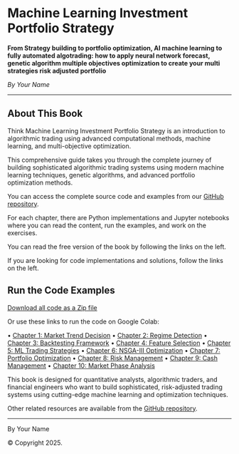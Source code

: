# Machine Learning Investment Portfolio Strategy

**From Strategy building to portfolio optimization, AI machine learning to fully automated algotrading: how to apply neural network forecast, genetic algorithm multiple objectives optimization to create your multi strategies risk adjusted portfolio**

*By Your Name*

---

## About This Book

Think Machine Learning Investment Portfolio Strategy is an introduction to algorithmic trading using advanced computational methods, machine learning, and multi-objective optimization.

This comprehensive guide takes you through the complete journey of building sophisticated algorithmic trading systems using modern machine learning techniques, genetic algorithms, and advanced portfolio optimization methods.

You can access the complete source code and examples from our [GitHub repository](https://github.com/forgetsomething/algotrading-strategy).

For each chapter, there are Python implementations and Jupyter notebooks where you can read the content, run the examples, and work on the exercises.

You can read the free version of the book by following the links on the left.

If you are looking for code implementations and solutions, follow the links on the left.

## Run the Code Examples

[Download all code as a Zip file](https://github.com/forgetsomething/algotrading-strategy/archive/main.zip)

Or use these links to run the code on Google Colab:

• [Chapter 1: Market Trend Decision](https://colab.research.google.com/github/forgetsomething/algotrading-strategy/blob/main/notebooks/market-trend-decision.ipynb)
• [Chapter 2: Regime Detection](https://colab.research.google.com/github/forgetsomething/algotrading-strategy/blob/main/notebooks/regime-detection.ipynb)
• [Chapter 3: Backtesting Framework](https://colab.research.google.com/github/forgetsomething/algotrading-strategy/blob/main/notebooks/backtesting-framework.ipynb)
• [Chapter 4: Feature Selection](https://colab.research.google.com/github/forgetsomething/algotrading-strategy/blob/main/notebooks/feature-selection.ipynb)
• [Chapter 5: ML Trading Strategies](https://colab.research.google.com/github/forgetsomething/algotrading-strategy/blob/main/notebooks/ml-trading.ipynb)
• [Chapter 6: NSGA-III Optimization](https://colab.research.google.com/github/forgetsomething/algotrading-strategy/blob/main/notebooks/nsga3-optimization.ipynb)
• [Chapter 7: Portfolio Optimization](https://colab.research.google.com/github/forgetsomething/algotrading-strategy/blob/main/notebooks/portfolio-optimization.ipynb)
• [Chapter 8: Risk Management](https://colab.research.google.com/github/forgetsomething/algotrading-strategy/blob/main/notebooks/risk-management.ipynb)
• [Chapter 9: Cash Management](https://colab.research.google.com/github/forgetsomething/algotrading-strategy/blob/main/notebooks/cash-management.ipynb)
• [Chapter 10: Market Phase Analysis](https://colab.research.google.com/github/forgetsomething/algotrading-strategy/blob/main/notebooks/market-phases.ipynb)

This book is designed for quantitative analysts, algorithmic traders, and financial engineers who want to build sophisticated, risk-adjusted trading systems using cutting-edge machine learning and optimization techniques.

Other related resources are available from the [GitHub repository](https://github.com/forgetsomething/algotrading-strategy).

---

By Your Name

© Copyright 2025.
